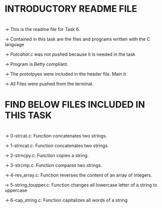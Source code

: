 # INTRODUCTORY README FILE
#
-> This is the readme file for Task 6.

-> Contained in this task are the files and programs written with the C language

-> _Putcahar.c_ was not pushed because it is needed in the task

-> Program is Betty compliant.

-> The prototpyes were included in the header file. Main.h

-> All Files were pushed from the terminal.

# FIND BELOW FILES INCLUDED IN THIS TASK
#
-> 0-strcat.c: Function concatenates two strings.

-> 1-strncat.c: Function concatenates two strings.

-> 2-strncpy.c: Function copies a string.

-> 3-strcmp.c: Function compares two strings.

-> 4-rev_array.c: Function reverses the content of an array of integers.

-> 5-string_toupper.c: Function changes all lowercase letter of a string to uppercase

-> 6-cap_string.c: Function capitalizes all words of a string
